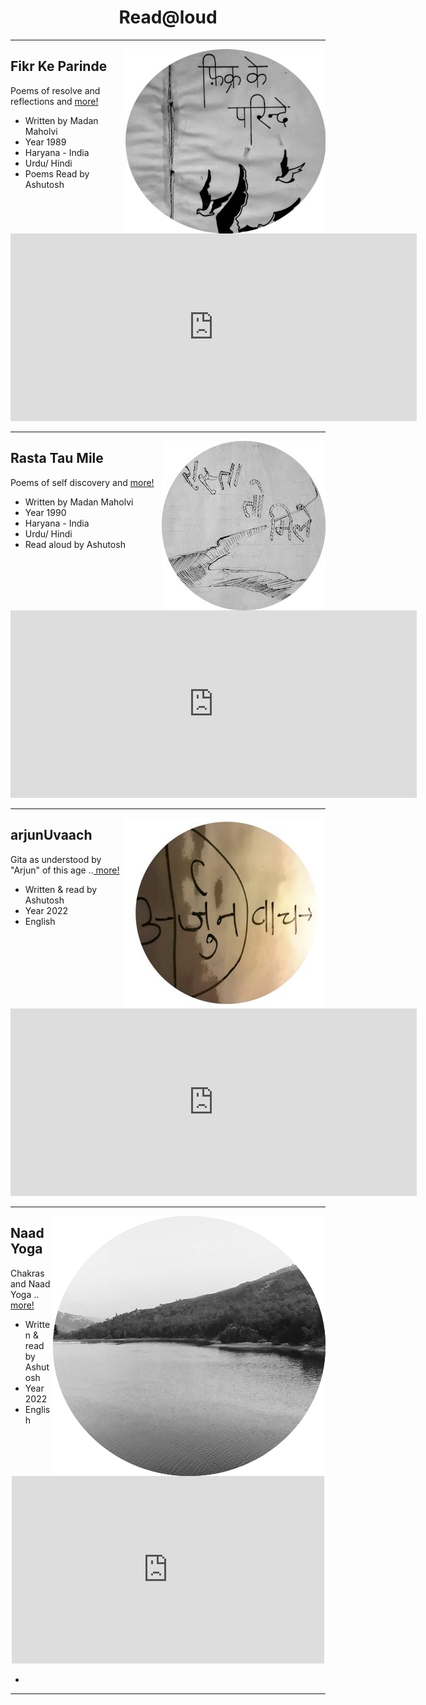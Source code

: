 <center> <h1>Read@loud</h1> </center>

----

<a href=https://poems.shutri.com>
  <img src=./fkpTitleCircleSmall.jpeg alt="Fikr Ke Parinde" align="right">
</a>

## Fikr Ke Parinde
 Poems of resolve and reflections and <a href="https://poems.shutri.com" target="_blank"> more!</a>
  - Written by Madan Maholvi
  - Year 1989
  - Haryana - India
  - Urdu/ Hindi
  - Poems Read by Ashutosh

<br>

</br>
<center>
<iframe src="https://archive.org/embed/fikrKeParinde&playlist=1&list_width=150" width="650" height="300" frameborder="0" webkitallowfullscreen="true" mozallowfullscreen="true" allowfullscreen></iframe>
</center>


----

<a href=https://poems.shutri.com>
  <img src=./rtmTitleCircle.jpg alt="Rasta Tau Mile" align="right">
</a>

## Rasta Tau Mile
 Poems of self discovery and <a href="https://poems.shutri.com" target="_blank"> more!</a>
  - Written by Madan Maholvi
  - Year 1990
  - Haryana - India
  - Urdu/ Hindi
  - Read aloud  by Ashutosh

<br>

<center>
<iframe src="https://archive.org/embed/rastaTauMile&playlist=1&list_width=150" width="650" height="300" frameborder="0" webkitallowfullscreen="true" mozallowfullscreen="true" allowfullscreen></iframe>
</center>


----

<a href=https://gita.shutri.com>
  <img src=./arjunUvaach_circle_small.jpeg alt="arjunUvaach" align="right">
</a>

## arjunUvaach

Gita as understood by "Arjun" of this age ..<a href="https://gita.shutri.com" target="_blank"> more! </a> </p>
- Written & read by Ashutosh
- Year 2022
- English

<br>

<center>
   <iframe src="https://archive.org/embed/arjunUvaach&playlist=1&list_width=150" width="650" height="300" frameborder="0" webkitallowfullscreen="true" mozallowfullscreen="true" allowfullscreen></iframe>
</center>

----

<a href=https://gita.shutri.com>
  <img src=./NaadTitle.png  alt="Naad Yoga" align="right" >
</a>

## Naad Yoga

Chakras and Naad Yoga  ..<a href="https://gita.shutri.com" target="_blank"> more! </a> </p>
- Written & read by Ashutosh
- Year 2022
- English

<br>

<center>

<iframe src="https://archive.org/embed/01-naad-yoga&playlist=1&list_height=150" width="500" height="300" frameborder="0" webkitallowfullscreen="true" mozallowfullscreen="true" allowfullscreen></iframe>
</center>

-
----
